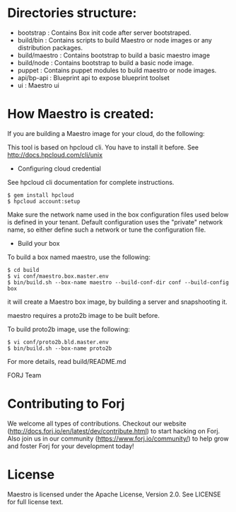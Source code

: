 Directories structure:
======================

- bootstrap     : Contains Box init code after server bootstraped.
- build/bin     : Contains scripts to build Maestro or node images or any distribution packages.
- build/maestro : Contains bootstrap to build a basic maestro image
- build/node    : Contains bootstrap to build a basic node image.
- puppet        : Contains puppet modules to build maestro or node images.
- api/bp-api    : Blueprint  api to expose blueprint toolset
- ui            : Maestro ui

How Maestro is created:
=======================

If you are building a Maestro image for your cloud, do the following:

This tool is based on hpcloud cli. You have to install it before. See http://docs.hpcloud.com/cli/unix

* Configuring cloud credential

See hpcloud cli documentation for complete instructions.

    $ gem install hpcloud
    $ hpcloud account:setup

Make sure the network name used in the box configuration files used below is defined in your tenant.
Default configuration uses the "private" network name, so either define such a network or tune the configuration file.

* Build your box

To build a box named maestro, use the following:

    $ cd build
    $ vi conf/maestro.box.master.env
    $ bin/build.sh --box-name maestro --build-conf-dir conf --build-config box

it will create a Maestro box image, by building a server and snapshooting it.

maestro requires a proto2b image to be built before.

To build proto2b image, use the following:

    $ vi conf/proto2b.bld.master.env
    $ bin/build.sh --box-name proto2b

For more details, read build/README.md

FORJ Team

Contributing to Forj
=====================
We welcome all types of contributions.  Checkout our website (http://docs.forj.io/en/latest/dev/contribute.html)
to start hacking on Forj.  Also join us in our community (https://www.forj.io/community/) to help grow and foster Forj for
your development today!


License
=====================
Maestro is licensed under the Apache License, Version 2.0.  See LICENSE for full license text.

